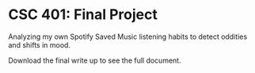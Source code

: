 # CSC 401: Final Project
Analyzing my own Spotify Saved Music listening habits to detect oddities and shifts in mood.

Download the final write up to see the full document.
